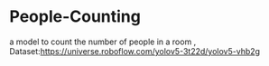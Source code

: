 # People-Counting
a model to count the number of people in a room 
, Dataset:https://universe.roboflow.com/yolov5-3t22d/yolov5-vhb2g
